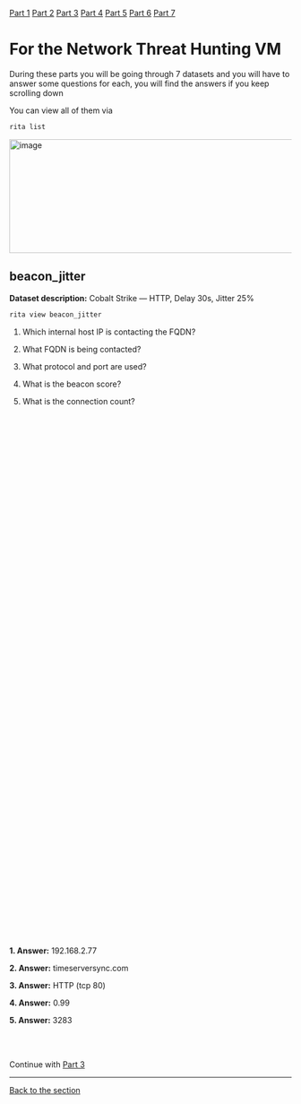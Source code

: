 [Part 1](/courseFiles/Section_05-networkingAndTelemetry/rita_lab/ritaLab1.md) [Part 2](/courseFiles/Section_05-networkingAndTelemetry/rita_lab/ritaLab2.md) [Part 3](/courseFiles/Section_05-networkingAndTelemetry/rita_lab/ritaLab3.md) [Part 4](/courseFiles/Section_05-networkingAndTelemetry/rita_lab/ritaLab4.md) [Part 5](/courseFiles/Section_05-networkingAndTelemetry/rita_lab/ritaLab5.md) [Part 6](/courseFiles/Section_05-networkingAndTelemetry/rita_lab/ritaLab6.md) [Part 7](/courseFiles/Section_05-networkingAndTelemetry/rita_lab/ritaLab7.md)

# For the Network Threat Hunting VM

During these parts you will be going through 7 datasets and you will have to answer some questions for each, you will find the answers if you keep scrolling down

You can view all of them via
```bash
rita list
```
<img width="657" height="203" alt="image" src="https://github.com/user-attachments/assets/6599e66c-6678-42c5-bec7-bbabd1043bf9" />

## beacon_jitter

**Dataset description:** Cobalt Strike — HTTP, Delay 30s, Jitter 25%
```bash
rita view beacon_jitter
```

1. Which internal host IP is contacting the FQDN?


2. What FQDN is being contacted?


3. What protocol and port are used?


4. What is the beacon score?


5. What is the connection count?



<br><br><br><br><br><br><br><br><br><br><br><br><br><br><br><br><br><br><br><br><br><br><br><br><br><br><br><br><br><br><br><br><br><br><br><br><br><br><br><br><br><br><br><br><br><br><br><br><br><br><br><br><br><br><br>

**1. Answer:** 192.168.2.77

**2. Answer:** timeserversync.com

**3. Answer:** HTTP (tcp 80)

**4. Answer:** 0.99

**5. Answer:** 3283

<br><br>

Continue with [Part 3](/courseFiles/Section_05-networkingAndTelemetry/rita_lab/ritaLab3.md)

---
[Back to the section](/courseFiles/Section_05-networkingAndTelemetry/networkingAndTelemetry.md)
